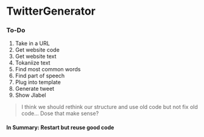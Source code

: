 # TwitterGenerator
### To-Do
1. Take in a URL
2. Get website code
3. Get website text
4. Tokaniize text
6. Find most common words
5. Find part of speech
6. Plug into template
7. Generate tweet
8. Show Jlabel
>I think we should rethink our structure and use old code but not fix old code...
>Dose that make sense?
#### In Summary: Restart but reuse good code
